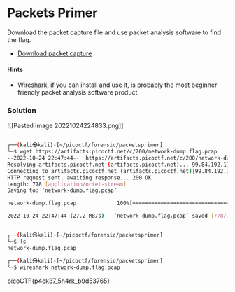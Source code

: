# Packets Primer
Download the packet capture file and use packet analysis software to find the flag.

-   [Download packet capture](https://artifacts.picoctf.net/c/200/network-dump.flag.pcap)

#### Hints
- Wireshark, if you can install and use it, is probably the most beginner friendly packet analysis software product.

### Solution
![[Pasted image 20221024224833.png]]
```bash
                                                                                                                                           
┌──(kali㉿kali)-[~/picoctf/forensic/packetsprimer]
└─$ wget https://artifacts.picoctf.net/c/200/network-dump.flag.pcap
--2022-10-24 22:47:44--  https://artifacts.picoctf.net/c/200/network-dump.flag.pcap
Resolving artifacts.picoctf.net (artifacts.picoctf.net)... 99.84.192.17, 99.84.192.11, 99.84.192.2, ...
Connecting to artifacts.picoctf.net (artifacts.picoctf.net)|99.84.192.17|:443... connected.
HTTP request sent, awaiting response... 200 OK
Length: 778 [application/octet-stream]
Saving to: ‘network-dump.flag.pcap’

network-dump.flag.pcap             100%[===============================================================>]     778  --.-KB/s    in 0s      

2022-10-24 22:47:44 (27.2 MB/s) - ‘network-dump.flag.pcap’ saved [778/778]

                                                                                                                                           
┌──(kali㉿kali)-[~/picoctf/forensic/packetsprimer]
└─$ ls
network-dump.flag.pcap
                                                                                                                                           
┌──(kali㉿kali)-[~/picoctf/forensic/packetsprimer]
└─$ wireshark network-dump.flag.pcap                               


```

picoCTF{p4ck37_5h4rk_b9d53765}